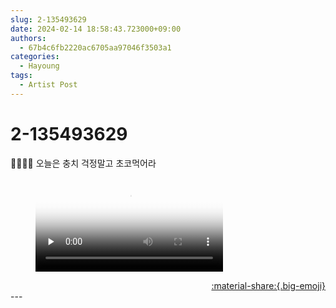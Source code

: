 ```yaml
---
slug: 2-135493629
date: 2024-02-14 18:58:43.723000+09:00
authors:
  - 67b4c6fb2220ac6705aa97046f3503a1
categories:
  - Hayoung
tags:
  - Artist Post
---
```


# 2-135493629

<div class="post-container" markdown="1">
<div class="content-container md-sidebar__scrollwrap" markdown="1">

🍫🍫🍫💝 오늘은 충치 걱정말고 초코먹어라

<figure markdown="1">
<video controls="controls" preload="none" poster="/assets/videos/weverse_3-1213532-thumb.jpg">
<source src="/assets/videos/weverse_3-1213532.mp4#t=1" type="video/mp4">
Your browser does not support the video tag.
</video>
</figure>


</div>
</div>

<div style="text-align: right;" markdown="1">
<a href="https://weverse.io/fromis9/artist/2-135493629" style="text-align: right;">:material-share:{.big-emoji}</a>
</div>
---

